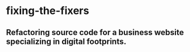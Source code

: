 # fixing-the-fixers

## Refactoring source code for a business website specializing in digital footprints.